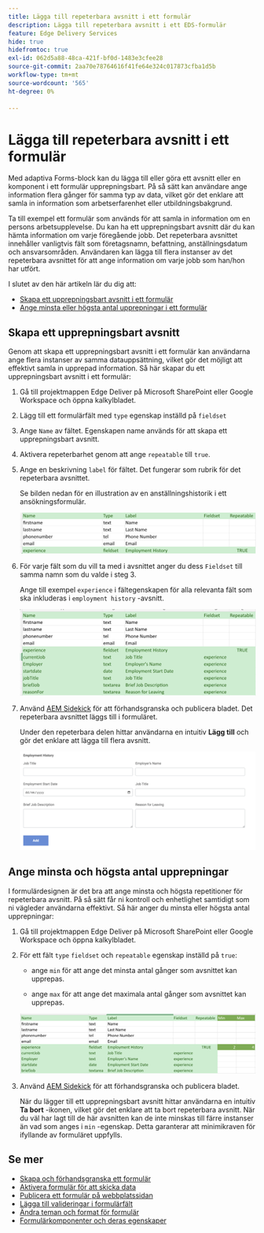 ```yaml
---
title: Lägga till repeterbara avsnitt i ett formulär
description: Lägga till repeterbara avsnitt i ett EDS-formulär
feature: Edge Delivery Services
hide: true
hidefromtoc: true
exl-id: 062d5a88-48ca-421f-bf0d-1483e3cfee28
source-git-commit: 2aa70e78764616f41fe64e324c017873cfba1d5b
workflow-type: tm+mt
source-wordcount: '565'
ht-degree: 0%

---
```


# Lägga till repeterbara avsnitt i ett formulär

Med adaptiva Forms-block kan du lägga till eller göra ett avsnitt eller en komponent i ett formulär upprepningsbart. På så sätt kan användare ange information flera gånger för samma typ av data, vilket gör det enklare att samla in information som arbetserfarenhet eller utbildningsbakgrund.

Ta till exempel ett formulär som används för att samla in information om en persons arbetsupplevelse. Du kan ha ett upprepningsbart avsnitt där du kan hämta information om varje föregående jobb. Det repeterbara avsnittet innehåller vanligtvis fält som företagsnamn, befattning, anställningsdatum och ansvarsområden. Användaren kan lägga till flera instanser av det repeterbara avsnittet för att ange information om varje jobb som han/hon har utfört.



I slutet av den här artikeln lär du dig att:

* [Skapa ett upprepningsbart avsnitt i ett formulär](#add-repeatable-sections-to-a-form)
* [Ange minsta eller högsta antal upprepningar i ett formulär](#set-minimum-or-maximum-number-of-repetitions-for-a-repeatable-section)

## Skapa ett upprepningsbart avsnitt

Genom att skapa ett upprepningsbart avsnitt i ett formulär kan användarna ange flera instanser av samma datauppsättning, vilket gör det möjligt att effektivt samla in upprepad information. Så här skapar du ett upprepningsbart avsnitt i ett formulär:

1. Gå till projektmappen Edge Deliver på Microsoft SharePoint eller Google Workspace och öppna kalkylbladet.

1. Lägg till ett formulärfält med `type` egenskap inställd på `fieldset`
1. Ange `Name` av fältet. Egenskapen name används för att skapa ett upprepningsbart avsnitt.
1. Aktivera repeterbarhet genom att ange `repeatable` till `true`.
1. Ange en beskrivning `label` för fältet. Det fungerar som rubrik för det repeterbara avsnittet.

   Se bilden nedan för en illustration av en anställningshistorik i ett ansökningsformulär.

   ![](/help/edge/assets/repeatable-section-example-job-application-form.png)

1. För varje fält som du vill ta med i avsnittet anger du dess `Fieldset` till samma namn som du valde i steg 3.

   Ange till exempel `experience` i fältegenskapen för alla relevanta fält som ska inkluderas i `employment history` -avsnitt.

   ![exempel på ett upprepningsbart avsnittsfält och dess egenskaper](/help/edge/assets/repeatable-section--mention-fieldset-name-example-job-application-form.png)

1. Använd [AEM Sidekick](https://www.aem.live/developer/tutorial#preview-and-publish-your-content) för att förhandsgranska och publicera bladet. Det repeterbara avsnittet läggs till i formuläret.

   Under den repeterbara delen hittar användarna en intuitiv **Lägg till** och gör det enklare att lägga till flera avsnitt.

   ![upprepningsbart avsnitt, knappen Lägg till, om du vill lägga till flera avsnitt ](/help/edge/assets/repeatable-section-example.png)


## Ange minsta och högsta antal upprepningar

I formulärdesignen är det bra att ange minsta och högsta repetitioner för repeterbara avsnitt. På så sätt får ni kontroll och enhetlighet samtidigt som ni vägleder användarna effektivt. Så här anger du minsta eller högsta antal upprepningar:

1. Gå till projektmappen Edge Deliver på Microsoft SharePoint eller Google Workspace och öppna kalkylbladet.

1. För ett fält `type` `fieldset` och `repeatable` egenskap inställd på `true`:

   * ange `min` för att ange det minsta antal gånger som avsnittet kan upprepas.

   * ange `max` för att ange det maximala antal gånger som avsnittet kan upprepas.

   ![Ange egenskapen min och max för att ange hur många gånger avsnittet kan upprepas](/help/edge/assets/repeatable-section-set-min-max.png)

1. Använd [AEM Sidekick](https://www.aem.live/developer/tutorial#preview-and-publish-your-content) för att förhandsgranska och publicera bladet.

   När du lägger till ett upprepningsbart avsnitt hittar användarna en intuitiv **Ta bort** -ikonen, vilket gör det enklare att ta bort repeterbara avsnitt. När du väl har lagt till de här avsnitten kan de inte minskas till färre instanser än vad som anges i `min` -egenskap. Detta garanterar att minimikraven för ifyllande av formuläret uppfylls.

<!--

For example, consider a form used to collect information from users applying for a loan. . You may have a repeatable section for capturing details of each co-applicant. The repeatable section would typically contain fields such as co-co-applicant

The form allows users to provide personal information, including details of the co-applicants. Users can enter details for co-applicants, with this section being repeatable.

![Repeatable sections in forms](/help/forms/assets/eds-repeatable.png)

## Prerequisites

The [Adaptive Forms Block is enabled](/help/edge/docs/forms/create-forms.md) for your Edge Delivery Services project. 

## Add a repeatable section to a form 

Let's take an example of a loan application form. The form enables users to submit personal information. You can include co-applicant details using repeatable sections, with the option to add a minimum and maximum of three co-applicant sections.

"_You can use a Microsoft Excel file on your SharePoint Site or Google Sheet file on Google Drive to develop a form. Examples in this document are based on a [Microsoft Excel file on your SharePoint Site](https://www.aem.live/docs/setup-customer-sharepoint)._" 


To add repeatable sections in Edge Delivery:

1. [Author a form using Microsoft Excel](#author-form)
2. [Preview and publish the form](#preview-form)

### Author a form using Microsoft Excel {#author-form}

1. Go to your Edge Deliver project folder on Microsoft SharePoint or Google Workspace and open your spreadsheet. For example, open an a spreadsheet named `loan-application.xlsx`.

1. Add a new columns labeled `Repeatable` to the sheet contaning your form fields. By default, the `shared-default` sheet contains the form fields.  

1. Add new columns labeled as `Repeatable`, `Min`, and `Max` in your Microsoft Excel file.
1. Specify the value for the `Repeatable` column as `True` for the fieldset that you want to make repeatable.
1. Specify the values for the `Min` and `Max` columns. The `Min` value represents the minimum number of occurrences for which the panel repeats, while the `Max` value represents the maximum number of occurrences for which the panel repeats.
1. Save your Microsoft Excel file.
     
>[!NOTE]
>
> Here is the [Loan application](/help/forms/assets/loan-application.xlsx) excel sheet for your reference. 

### Preview/Publish the form using your Edge Delivery Service

1. Open or create new document file in a Microsft SharePoint Site to embed the Excel sheet  in it using a `Form Block`. For example, open the `index` file and add a `Form Block`.
2. Open the command prompt, navigate to your AEM Edge Delivery project directory on your local machine, and execute the command as `aem up`.

The form is accessible at `https://localhost:3000`, where clicking the `Add` button adds new repeatable section for entering co-applicant details. You can also delete the the repeatable section by clicking the `Delete` button. 

>[!NOTE]
>
> If you encounter a "Page Not Found" error while accessing your form at localhost, add the directory name of the Microsoft SharePoint Site in front of the URL where your form is located. For example, `http://localhost:3000/<dir-name>/`

-->


## Se mer

* [Skapa och förhandsgranska ett formulär](/help/edge/docs/forms/create-forms.md)
* [Aktivera formulär för att skicka data](/help/edge/docs/forms/submit-forms.md)
* [Publicera ett formulär på webbplatssidan](/help/edge/docs/forms/publish-forms.md)
* [Lägga till valideringar i formulärfält](/help/edge/docs/forms/validate-forms.md)
* [Ändra teman och format för formulär](/help/edge/docs/forms/style-theme-forms.md)
* [Formulärkomponenter och deras egenskaper](/help/edge/docs/forms/form-components.md)
